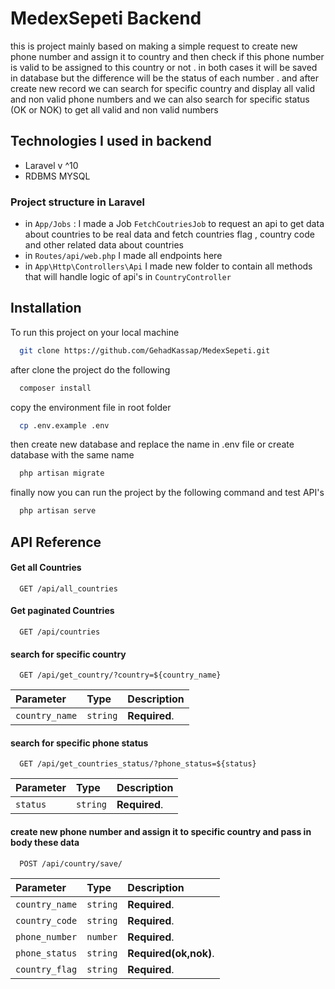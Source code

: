 # MedexSepeti Backend

this is project mainly based on making a simple request to create new phone number and assign it to country
and then check if this phone number is valid to be assigned to this country or not . in both cases it will be saved in database but the difference will be the status of each number .
and after create new record we can search for specific country and display all valid and non valid phone numbers
and we can also search for specific status (OK or NOK) to get all valid and non valid numbers

## Technologies I used in backend

-   Laravel v ^10
-   RDBMS MYSQL

### Project structure in Laravel

-   in `App/Jobs` : I made a Job `FetchCoutriesJob` to request an api to get data about countries to be real data and fetch countries flag , country code and other related data about countries
-   in `Routes/api/web.php` I made all endpoints here
-   in `App\Http\Controllers\Api` I made new folder to contain all methods that will handle logic of api's in `CountryController`

## Installation

To run this project on your local machine

```bash
  git clone https://github.com/GehadKassap/MedexSepeti.git
```

after clone the project do the following

```bash
  composer install
```

copy the environment file in root folder

```bash
  cp .env.example .env
```

then create new database and replace the name in .env file or create database with the same name

```bash
  php artisan migrate
```

finally now you can run the project by the following command and test API's

```bash
  php artisan serve
```

## API Reference

#### Get all Countries

```http
  GET /api/all_countries
```

#### Get paginated Countries

```http
  GET /api/countries
```

#### search for specific country

```http
  GET /api/get_country/?country=${country_name}
```

| Parameter      | Type     | Description   |
| :------------- | :------- | :------------ |
| `country_name` | `string` | **Required**. |

#### search for specific phone status

```http
  GET /api/get_countries_status/?phone_status=${status}
```

| Parameter | Type     | Description   |
| :-------- | :------- | :------------ |
| `status`  | `string` | **Required**. |

#### create new phone number and assign it to specific country and pass in body these data

```http
  POST /api/country/save/
```

| Parameter      | Type     | Description           |
| :------------- | :------- | :-------------------- |
| `country_name` | `string` | **Required**.         |
| `country_code` | `string` | **Required**.         |
| `phone_number` | `number` | **Required**.         |
| `phone_status` | `string` | **Required(ok,nok)**. |
| `country_flag` | `string` | **Required**.         |
